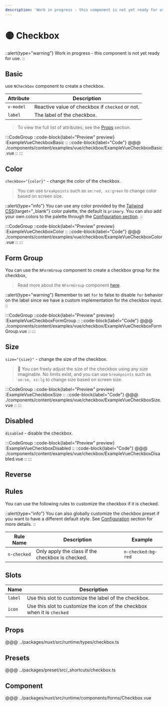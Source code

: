 ```yaml
---
description: 'Work in progress - this component is not yet ready for use.'
---
```


# 🟡 Checkbox

::alert{type="warning"}
Work in progress - this component is not yet ready for use.
::

## Basic

use `NCheckbox` component to create a checkbox.

| Attribute | Description                                  |
| --------- | -------------------------------------------- |
| `v-model` | Reactive value of checkbox if `checked` or not. |
| `label`   | The label of the checkbox.                      |

> To view the full list of attributes, see the [Props](#props) section.

:::CodeGroup
  ::code-block{label="Preview" preview}
    :ExampleVueCheckboxBasic
  ::
  ::code-block{label="Code"}
@@@ ./components/content/examples/vue/checkbox/ExampleVueCheckboxBasic.vue
  ::
:::

## Color

`checkbox="{color}"` - change the color of the checkbox.

> You can use `breakpoints` such as `sm:red, xs:green` to change color based on screen size.

::alert{type="info"}
You can use any color provided by the [Tailwind CSS](https://tailwindcss.com/docs/customizing-colors){target="_blank"} color palette, the default is `primary`. You can also add your own colors to the palette through the [Configuration section](/getting-started/configuration).
::

:::CodeGroup
  ::code-block{label="Preview" preview}
    :ExampleVueCheckboxColor
  ::
  ::code-block{label="Code"}
@@@ ./components/content/examples/vue/checkbox/ExampleVueCheckboxColor.vue
  ::
:::

## Form Group

You can use the `NFormGroup` component to create a checkbox group for the checkbox,

> Read more about the `NFormGroup` component [here](/forms/form-group).

::alert{type="warning"}
  Remember to set `for` to false to disable `for` behavior on the label since we have a custom implementation for the checkbox input.
::

:::CodeGroup
  ::code-block{label="Preview" preview}
    :ExampleVueCheckboxFormGroup
  ::
  ::code-block{label="Code"}
@@@ ./components/content/examples/vue/checkbox/ExampleVueCheckboxFormGroup.vue
  ::
:::

## Size

`size="{size}"` - change the size of the checkbox.

> 🚀 You can freely adjust the size of the checkbox using any size imaginable. No limits exist, and you can use `breakpoints` such as `sm:sm, xs:lg` to change size based on screen size.

:::CodeGroup
  ::code-block{label="Preview" preview}
    :ExampleVueCheckboxSize
  ::
  ::code-block{label="Code"}
@@@ ./components/content/examples/vue/checkbox/ExampleVueCheckboxSize.vue
  ::
:::

## Disabled

`disabled` - disable the checkbox.

:::CodeGroup
  ::code-block{label="Preview" preview}
    :ExampleVueCheckboxDisabled
  ::
  ::code-block{label="Code"}
@@@ ./components/content/examples/vue/checkbox/ExampleVueCheckboxDisabled.vue
  ::
:::

## Reverse

## Rules

You can use the following rules to customize the checkbox if it is checked.

::alert{type="info"}
  You can also globally customize the checkbox preset if you want to have a different default style. See [Configuration](/getting-started/configuration) section for more details.
::

| Rule Name   | Description                                   | Example            |
| ----------- | --------------------------------------------- | ------------------ |
| `n-checked` | Only apply the class if the checkbox is checked. | `n-checked:bg-red` |

## Slots

| Name    | Description                                                           |
| ------- | --------------------------------------------------------------------- |
| `label` | Use this slot to customize the label of the checkbox.                    |
| `icon`  | Use this slot to customize the icon of the checkbox when it is `checked` |

## Props
@@@ ../packages/nuxt/src/runtime/types/checkbox.ts

## Presets
@@@ ../packages/preset/src/_shortcuts/checkbox.ts

## Component
@@@ ../packages/nuxt/src/runtime/components/forms/Checkbox.vue
